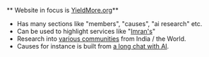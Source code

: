 ** Website in focus is [YieldMore.org](https://yieldmore.org/)**

* Has many sections like "members", "causes", "ai research" etc.
* Can be used to highlight services like "[Imran's](https://yieldmore.org/imran/)"
* Research into [various communities](https://yieldmore.org/from-ai/urban-slum-dwellers/) from India / the World.
* Causes for instance is built from [a long chat with AI](https://yieldmore.org/all-causes/major-causes/).
